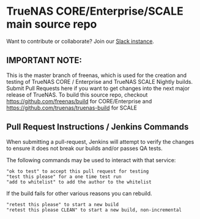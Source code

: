 TrueNAS CORE/Enterprise/SCALE main source repo
==============

Want to contribute or collaborate? Join our [Slack instance](https://www.ixsystems.com/community/threads/collaborator-community-slack-instance.85717/ "Slack Instance"). 


## IMPORTANT NOTE:  
This is the master branch of freenas, which is used for the creation and testing of TrueNAS CORE / Enterprise and TrueNAS SCALE Nightly builds. Submit Pull Requests here if you want to get changes into the next major release of TrueNAS. To build this source repo, checkout https://github.com/freenas/build for CORE/Enterprise and https://github.com/truenas/truenas-build for SCALE

## Pull Request Instructions / Jenkins Commands

When submitting a pull-request, Jenkins will attempt to verify the changes to ensure it does not break our builds and/or passes QA tests.

The following commands may be used to interact with that service:

    "ok to test" to accept this pull request for testing
    "test this please" for a one time test run
    "add to whitelist" to add the author to the whitelist

If the build fails for other various reasons you can rebuild.

    "retest this please" to start a new build
    "retest this please CLEAN" to start a new build, non-incremental

